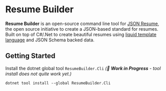 # Resume Builder

**Resume Builder** is an open-source command line tool for [JSON Resume](https://jsonresume.org/), the open source initiative to create a JSON-based standard for resumes. Built on top of C#/.Net to create beautiful resumes using [liquid template language](https://shopify.github.io/liquid/) and JSON Schema backed data.

[comment]: <> (## Features)

[comment]: <> (Here is a short list of some features:)

[comment]: <> (- )

## Getting Started

Install the dotnet global tool `ResumeBuilder.Cli` _(🚫 **Work in Progress** - tool install does not quite work yet.)_

```shell
dotnet tool install --global ResumeBuilder.Cli
```
